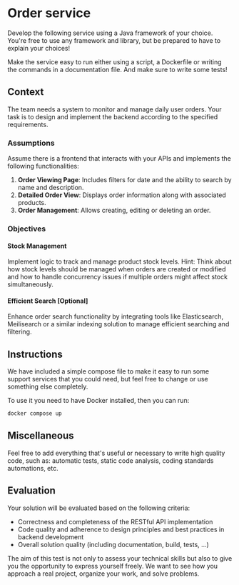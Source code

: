 # Order service

Develop the following service using a Java framework of your choice.
You're free to use any framework and library, but be prepared to have to explain your choices!

Make the service easy to run either using a script, a Dockerfile or writing the commands in a documentation file.
And make sure to write some tests!

## Context

The team needs a system to monitor and manage daily user orders. Your task is to design and
implement the backend according to the specified requirements.

### Assumptions

Assume there is a frontend that interacts with your APIs and implements the following
functionalities:

1. **Order Viewing Page**: Includes filters for date and the ability to search by name and description.
2. **Detailed Order View**: Displays order information along with associated products.
3. **Order Management**: Allows creating, editing or deleting an order.

### Objectives

#### Stock Management
Implement logic to track and manage product stock levels.
Hint: Think about how stock levels should be managed when orders are created or
modified and how to handle concurrency issues if multiple orders might affect stock
simultaneously. 

#### Efficient Search [Optional]
Enhance order search functionality by integrating tools like
Elasticsearch, Meilisearch or a similar indexing solution to manage efficient searching and
filtering.

## Instructions

We have included a simple compose file to make it easy to run some support services that you could need, but feel free
to change or use something else completely.

To use it you need to have Docker installed, then you can run:

```bash
docker compose up
```

## Miscellaneous

Feel free to add everything that's useful or necessary to write high quality code, such as: automatic tests, static code
analysis, coding standards automations, etc.

## Evaluation

Your solution will be evaluated based on the following criteria:
- Correctness and completeness of the RESTful API implementation
- Code quality and adherence to design principles and best practices in backend development
- Overall solution quality (including documentation, build, tests, ...)

The aim of this test is not only to assess your technical skills but also to give you the opportunity to
express yourself freely. We want to see how you approach a real project, organize your work, and
solve problems.
